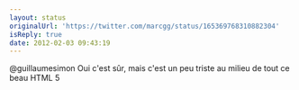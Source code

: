 ```yaml
---
layout: status
originalUrl: 'https://twitter.com/marcgg/status/165369768310882304'
isReply: true
date: 2012-02-03 09:43:19
---
```


@guillaumesimon Oui c'est sûr, mais c'est un peu triste au milieu de tout ce beau HTML 5
